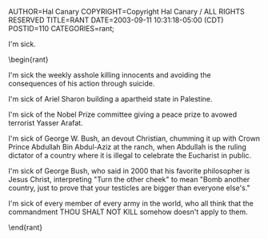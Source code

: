 AUTHOR=Hal Canary
COPYRIGHT=Copyright Hal Canary / ALL RIGHTS RESERVED
TITLE=RANT
DATE=2003-09-11 10:31:18-05:00 (CDT)
POSTID=110
CATEGORIES=rant;

I'm sick.

\\begin{rant}

I'm sick the weekly asshole killing innocents and avoiding the consequences of his action through suicide.

I'm sick of Ariel Sharon building a apartheid state in Palestine.

I'm sick of the Nobel Prize committee giving a peace prize to avowed terrorist Yasser Arafat.

I'm sick of George W. Bush, an devout Christian, chumming it up with Crown Prince Abdullah Bin Abdul-Aziz at the ranch, when Abdullah is the ruling dictator of a country where it is illegal to celebrate the Eucharist in public.

I'm sick of George Bush, who said in 2000 that his favorite philosopher is Jesus Christ, interpreting "Turn the other cheek" to mean "Bomb another country, just to prove that your testicles are bigger than everyone else's."

I'm sick of every member of every army in the world, who all think that the commandment THOU SHALT NOT KILL somehow doesn't apply to them.

\\end{rant}
